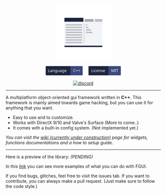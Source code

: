 <p align="center">
  <img width="185" src="resources/repo/fgui_logo.png" alt="logo">
</p>

<p align="center">
    <a href="https://en.wikipedia.org/wiki/C%2B%2B"><img width="120" height="30" src="resources/repo/language.svg" alt="c++"></a>
    <a href="https://github.com/otvv/fgui/blob/master/LICENSE"><img width="120" height="30" src="resources/repo/license.svg" alt="mit"></a>
</p>

<p align="center"> 
  <a href="https://discord.gg/jF3psdk"><img width="245" src="https://discordapp.com/api/guilds/626007641037996073/widget.png?style=banner3" alt="discord"></a>
</p>

***

A multiplatform object-oriented gui framework written in **C++**. This framework is mainly aimed towards game hacking, but you can use it for anything that you want.

* Easy to use and to customize.
* Works with DirectX 9/10 and Valve's Surface (More to come..)
* It comes with a built-in config system. (Not implemented yet.)

_You can visit the [wiki (currently under construction)](https://github.com/otvv/fgui/wiki) page for widgets, functions documentations and a how to setup guide._

***

Here is a preview of the library: _(PENDING)_

In this [link](https://github.com/otvv/fgui/tree/master/resources) you can see more examples of what you can do with FGUI.

If you find bugs, glitches, feel free to visit the issues tab. 
If you want to contribute, you can always make a pull request. (Just make sure to follow the code style.)
